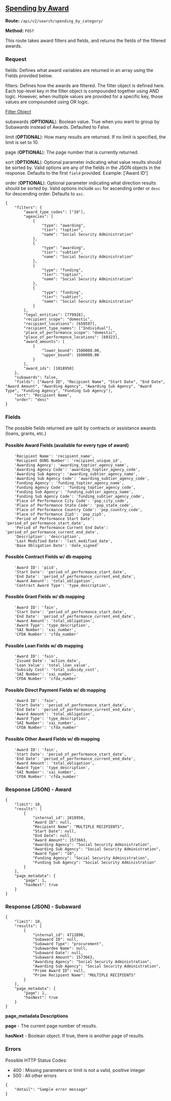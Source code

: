 ## [Spending by Award](#spending-by-category)
**Route:** `/api/v2/search/spending_by_category/`

**Method:** `POST`

This route takes award filters and fields, and returns the fields of the filtered awards.

### Request
fields: Defines what award variables are returned in an array using the Fields provided below.

filters: Defines how the awards are filtered.  The filter object is defined here.  Each top-level key in the filter object is compounded together using AND logic. However, when multiple values are provided for a specific key, those values are compounded using OR logic.

[Filter Object](../search_filters.md)

subawards (**OPTIONAL**): Boolean value.  True when you want to group by Subawards instead of Awards.  Defaulted to False.

limit (**OPTIONAL**): How many results are returned. If no limit is specified, the limit is set to 10.

page (**OPTIONAL**): The page number that is currently returned.

sort (**OPTIONAL**): Optional parameter indicating what value results should be sorted by. Valid options are any of the fields in the JSON objects in the response. Defaults to the first `field` provided. Example: ['Award ID']

order (**OPTIONAL**): Optional parameter indicating what direction results should be sorted by. Valid options include `asc` for ascending order or `desc` for descending order. Defaults to `asc`.

```
{
    "filters": {
        "award_type_codes": ["10"],
        "agencies": [
            {
                "type": "awarding",
                "tier": "toptier",
                "name": "Social Security Administration"
            },
            {
                "type": "awarding",
                "tier": "subtier",
                "name": "Social Security Administration"
            },
            {
                "type": "funding",
                "tier": "toptier",
                "name": "Social Security Administration"
            },
            {
                "type": "funding",
                "tier": "subtier",
                "name": "Social Security Administration"
            }
        ],
        "legal_entities": [779928],
        "recipient_scope": "domestic",
        "recipient_locations": [650597],
        "recipient_type_names": ["Individual"],
        "place_of_performance_scope": "domestic",
        "place_of_performance_locations": [60323],
        "award_amounts": [
            {
                "lower_bound": 1500000.00,
                "upper_bound": 1600000.00
            }
        ],
        "award_ids": [1018950]
    },
    "subawards": false,
    "fields": ["Award ID", "Recipient Name", "Start Date", "End Date", "Award Amount", "Awarding Agency", "Awarding Sub Agency", "Award Type", "Funding Agency", "Funding Sub Agency"],
    "sort": "Recipient Name",
    "order": "desc"
}
```
### Fields
The possible fields returned are split by contracts or assistance awards (loans, grants, etc.)

#### Possible Award Fields (available for every type of award)
```
    'Recipient Name': 'recipient_name',
    'Recipient DUNS Number': 'recipient_unique_id',
    'Awarding Agency': 'awarding_toptier_agency_name',
    'Awarding Agency Code': 'awarding_toptier_agency_code',
    'Awarding Sub Agency': 'awarding_subtier_agency_name',
    'Awarding Sub Agency Code': 'awarding_subtier_agency_code',
    'Funding Agency': 'funding_toptier_agency_name',
    'Funding Agency Code': 'funding_toptier_agency_code',
    'Funding Sub Agency': 'funding_subtier_agency_name',
    'Funding Sub Agency Code': 'funding_subtier_agency_code',
    'Place of Performance City Code': 'pop_city_code',
    'Place of Performance State Code': 'pop_state_code',
    'Place of Performance Country Code': 'pop_country_code',
    'Place of Performance Zip5': 'pop_zip5',
    'Period of Performance Start Date': 'period_of_performance_start_date',
    'Period of Performance Current End Date': 'period_of_performance_current_end_date',
    'Description': 'description',
    'Last Modified Date': 'last_modified_date',
    'Base Obligation Date': 'date_signed'
```

#### Possible Contract Fields w/ db mapping
```
    'Award ID': 'piid',
    'Start Date': 'period_of_performance_start_date',
    'End Date': 'period_of_performance_current_end_date',
    'Award Amount': 'total_obligation',
    'Contract Award Type': 'type_description',
 ```

#### Possible Grant Fields w/ db mapping
```
    'Award ID': 'fain',
    'Start Date': 'period_of_performance_start_date',
    'End Date': 'period_of_performance_current_end_date',
    'Award Amount': 'total_obligation',
    'Award Type': 'type_description',
    'SAI Number': 'sai_number',
    'CFDA Number': 'cfda_number'
```

#### Possible Loan Fields w/ db mapping
```
    'Award ID': 'fain',
    'Issued Date': 'action_date',
    'Loan Value': 'total_loan_value',
    'Subsidy Cost': 'total_subsidy_cost',
    'SAI Number': 'sai_number',
    'CFDA Number': 'cfda_number'
```

#### Possible Direct Payment Fields w/ db mapping
```
    'Award ID': 'fain',
    'Start Date': 'period_of_performance_start_date',
    'End Date': 'period_of_performance_current_end_date',
    'Award Amount': 'total_obligation',
    'Award Type': 'type_description',
    'SAI Number': 'sai_number',
    'CFDA Number': 'cfda_number'
```

#### Possible Other Award Fields w/ db mapping
```
    'Award ID': 'fain',
    'Start Date': 'period_of_performance_start_date',
    'End Date': 'period_of_performance_current_end_date',
    'Award Amount': 'total_obligation',
    'Award Type': 'type_description',
    'SAI Number': 'sai_number',
    'CFDA Number': 'cfda_number'
```

### Response (JSON) - Award

```
{
    "limit": 10,
    "results": [
        {
            "internal_id": 1018950,
            "Award ID": null,
            "Recipient Name": "MULTIPLE RECIPIENTS",
            "Start Date": null,
            "End Date": null,
            "Award Amount": 1573663,
            "Awarding Agency": "Social Security Administration",
            "Awarding Sub Agency": "Social Security Administration",
            "Award Type": "10",
            "Funding Agency": "Social Security Administration",
            "Funding Sub Agency": "Social Security Administration"
        }
    ],
    "page_metadata": {
        "page": 1,
        "hasNext": true
    }
}

```

### Response (JSON) - Subaward

```
{
    "limit": 10,
    "results": [
        {
            "internal_id": 4712890,
            "Subaward ID": null,
            "Subaward Type": "procurement",
            "Subawardee Name": null,
            "Subaward Date": null,
            "Subaward Amount": 1573663,
            "Awarding Agency": "Social Security Administration",
            "Awarding Sub Agency": "Social Security Administration",
            "Prime Award ID": null,
            "Prime Recipient Name": "MULTIPLE RECIPIENTS"
        }
    ],
    "page_metadata": {
        "page": 1,
        "hasNext": true
    }
}

```

**page_metadata Descriptions**

**page** - The current page number of results.

**hasNext** - Boolean object. If true, there is another page of results.


### Errors
Possible HTTP Status Codes:
* 400 : Missing parameters or limit is not a valid, positive integer
* 500 : All other errors

```
{
    "detail": "Sample error message"
}
```
